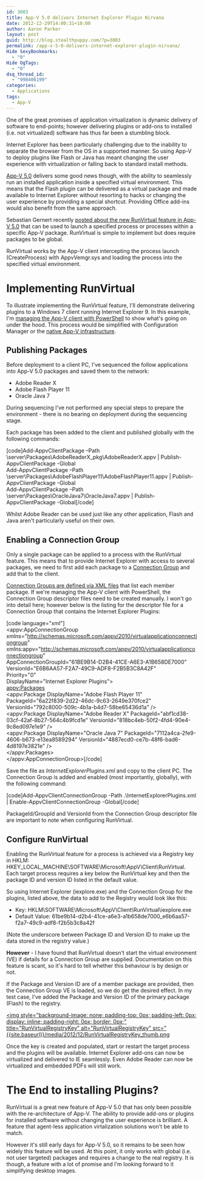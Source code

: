 ```yaml
---
id: 3003
title: App-V 5.0 delivers Internet Explorer Plugin Nirvana
date: 2012-12-29T14:00:31+10:00
author: Aaron Parker
layout: post
guid: http://blog.stealthpuppy.com/?p=3003
permalink: /app-v-5-0-delivers-internet-explorer-plugin-nirvana/
Hide SexyBookmarks:
  - "0"
Hide OgTags:
  - "0"
dsq_thread_id:
  - "998406199"
categories:
  - Applications
tags:
  - App-V
---
```

One of the great promises of application virtualization is dynamic delivery of software to end-points; however delivering plugins or add-ons to installed (i.e. not virtualized) software has thus far been a stumbling block.

Internet Explorer has been particularly challenging due to the inability to separate the browser from the OS in a supported manner. So using App-V to deploy plugins like Flash or Java has meant changing the user experience with virtualization or falling back to standard install methods.

[App-V 5.0](http://technet.microsoft.com/en-us/library/jj713446.aspx) delivers some good news though, with the ability to seamlessly run an installed application inside a specified virtual environment. This means that the Flash plugin can be delivered as a virtual package and made available to Internet Explorer without resorting to hacks or changing the user experience by providing a special shortcut. Providing Office add-ins would also benefit from the same approach.

Sebastian Gernert recently [posted about the new RunVirtual feature in App-V 5.0](http://blogs.msdn.com/b/sgern/archive/2012/12/19/10379343.aspx) that can be used to launch a specified process or processes within a specific App-V package. RunVirtual is simple to implement but does require packages to be global.

RunVirtual works by the App-V client intercepting the process launch (CreateProcess) with AppvVemgr.sys and loading the process into the specified virtual environment.

# Implementing RunVirtual

To illustrate implementing the RunVirtual feature, I'll demonstrate delivering plugins to a Windows 7 client running Internet Explorer 9. In this example, I'm [managing the App-V client with PowerShell](http://technet.microsoft.com/en-us/library/jj713419.aspx) to show what's going on under the hood. This process would be simplified with Configuration Manager or the [native App-V infrastructure](http://technet.microsoft.com/en-us/library/jj713496.aspx).

## Publishing Packages

Before deployment to a client PC, I've sequenced the follow applications into App-V 5.0 packages and saved them to the network:

  * Adobe Reader X
  * Adobe Flash Player 11
  * Oracle Java 7

During sequencing I've not performed any special steps to prepare the environment - there is no bearing on deployment during the sequencing stage.

Each package has been added to the client and published globally with the following commands:

[code]Add-AppvClientPackage –Path \\server\Packages\AdobeReaderX_pkg\AdobeReaderX.appv | Publish-AppvClientPackage -Global<br>Add-AppvClientPackage –Path \\server\Packages\AdobeFlashPlayer11\AdobeFlashPlayer11.appv | Publish-AppvClientPackage -Global<br>Add-AppvClientPackage –Path \\server\Packages\OracleJava7\OracleJava7.appv | Publish-AppvClientPackage -Global[/code]

Whilst Adobe Reader can be used just like any other application, Flash and Java aren't particularly useful on their own.

## Enabling a Connection Group

Only a single package can be applied to a process with the RunVirtual feature. This means that to provide Internet Explorer with access to several packages, we need to first add each package to a [Connection Group](http://technet.microsoft.com/library/jj713417.aspx) and add that to the client.

[Connection Groups are defined via XML files](http://technet.microsoft.com/en-US/library/jj737969.aspx) that list each member package. If we're managing the App-V client with PowerShell, the Connection Group descriptor files need to be created manually. I won't go into detail here; however below is the listing for the descriptor file for a Connection Group that contains the Internet Explorer Plugins:

[code language="xml"]<?xml version="1.0" ?>  
<appv:AppConnectionGroup  
xmlns="http://schemas.microsoft.com/appv/2010/virtualapplicationconnectiongroup"  
xmlns:appv="http://schemas.microsoft.com/appv/2010/virtualapplicationconnectiongroup"  
AppConnectionGroupId="61BE9B14-D2B4-41CE-A6E3-A1B658DE7000"  
VersionId="E6B6AA57-F2A7-49C9-ADF8-F2B5B3C8A42F"  
Priority="0"  
DisplayName="Internet Explorer Plugins">  
<appv:Packages>  
<appv:Package DisplayName="Adobe Flash Player 11" PackageId="6a22f839-2d22-46dc-9c63-2649e370fce2" VersionId="792c8000-509c-4b1a-b4d7-58be65436d1a" />  
<appv:Package DisplayName="Adobe Reader X" PackageId="abf1cd38-03cf-42af-8b27-564c4b9fcd1e" VersionId="818bc4eb-50f2-4fd4-90e4-9c8ed097e1e9" />  
<appv:Package DisplayName="Oracle Java 7" PackageId="7112a4ca-2fe9-4606-b673-e13ea8589294" VersionId="4887ecd0-ce7b-48f6-bad6-4d8197e3821e" />  
</appv:Packages>  
</appv:AppConnectionGroup>[/code]

Save the file as _InternetExplorerPlugins.xml_ and copy to the client PC. The Connection Group is added and enabled (most importantly, globally), with the following command:

[code]Add-AppvClientConnectionGroup -Path .\InternetExplorerPlugins.xml | Enable-AppvClientConnectionGroup -Global[/code]

PackageId/GroupId and VersionId from the Connection Group descriptor file are important to note when configuring RunVirtual.

## Configure RunVirtual

Enabling the RunVirtual feature for a process is achieved via a Registry key in HKLM: HKEY\_LOCAL\_MACHINE\SOFTWARE\Microsoft\AppV\Client\RunVirtual. Each target process requires a key below the RunVirtual key and then the package ID and version ID listed in the default value.

So using Internet Explorer (iexplore.exe) and the Connection Group for the plugins, listed above, the data to add to the Registry would look like this:

  * Key: HKLM\SOFTWARE\Microsoft\AppV\Client\RunVirtual\iexplore.exe
  * Default Value: 61be9b14-d2b4-41ce-a6e3-a1b658de7000_e6b6aa57-f2a7-49c9-adf8-f2b5b3c8a42f

(Note the underscore between Package ID and Version ID to make up the data stored in the registry value.)

**However** - I have found that RunVirtual doesn't start the virtual environment (VE) if details for a Connection Group are supplied. Documentation on this feature is scant, so it's hard to tell whether this behaviour is by design or not.

If the Package and Version ID are of a member package are provided, then the Connection Group VE is loaded, so we do get the desired effect. In my test case, I've added the Package and Version ID of the primary package (Flash) to the registry.

[<img style="background-image: none; padding-top: 0px; padding-left: 0px; display: inline; padding-right: 0px; border: 0px;" title="RunVirtualRegistryKey" alt="RunVirtualRegistryKey" src="{{site.baseurl}}/media/2012/12/RunVirtualRegistryKey_thumb.png]({{site.baseurl}}/media/2012/12/RunVirtualRegistryKey.png)

Once the key is created and populated, start or restart the target process and the plugins will be available. Internet Explorer add-ons can now be virtualized and delivered to IE seamlessly. Even Adobe Reader can now be virtualized and embedded PDFs will still work.

# The End to installing Plugins?

RunVirtual is a great new feature of App-V 5.0 that has only been possible with the re-architecture of App-V. The ability to provide add-ons or plugins for installed software without changing the user experience is brilliant. A feature that agent-less application virtalization solutions won't be able to match.

However it's still early days for App-V 5.0, so it remains to be seen how widely this feature will be used. At this point, it only works with global (i.e. not user targeted) packages and requires a change to the real registry. It is though, a feature with a lot of promise and I'm looking forward to it simplifying desktop images.